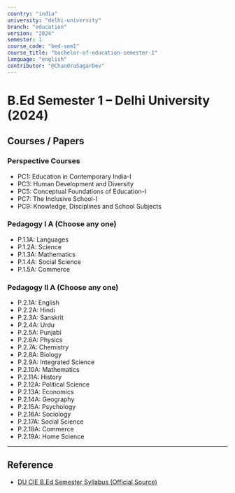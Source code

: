 ```yaml
---
country: "india"
university: "delhi-university"
branch: "education"
version: "2024"
semester: 1
course_code: "bed-sem1"
course_title: "bachelor-of-education-semester-1"
language: "english"
contributor: "@ChandraSagarDev"
---
```


# B.Ed Semester 1 – Delhi University (2024)

## Courses / Papers

### Perspective Courses
- PC1: Education in Contemporary India-I  
- PC3: Human Development and Diversity  
- PC5: Conceptual Foundations of Education-I  
- PC7: The Inclusive School-I  
- PC9: Knowledge, Disciplines and School Subjects  

### Pedagogy I A (Choose any one)
- P.1.1A: Languages  
- P.1.2A: Science  
- P.1.3A: Mathematics  
- P.1.4A: Social Science  
- P.1.5A: Commerce  

### Pedagogy II A (Choose any one)
- P.2.1A: English  
- P.2.2A: Hindi  
- P.2.3A: Sanskrit  
- P.2.4A: Urdu  
- P.2.5A: Punjabi  
- P.2.6A: Physics  
- P.2.7A: Chemistry  
- P.2.8A: Biology  
- P.2.9A: Integrated Science  
- P.2.10A: Mathematics  
- P.2.11A: History  
- P.2.12A: Political Science  
- P.2.13A: Economics  
- P.2.14A: Geography  
- P.2.15A: Psychology  
- P.2.16A: Sociology  
- P.2.17A: Social Science  
- P.2.18A: Commerce  
- P.2.19A: Home Science  

---

## Reference
- [DU CIE B.Ed Semester Syllabus (Official Source)](https://cie.du.ac.in/?Academics%2FSyllabus%2FB.Ed.-Semester-Syllabus=)

